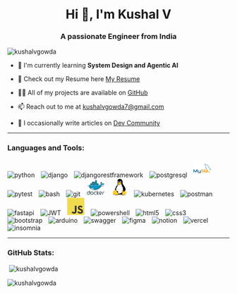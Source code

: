 <h1 align="center">Hi 👋, I'm Kushal V</h1>
<h3 align="center">A passionate Engineer from India</h3>

<p align="left"> <img src="https://komarev.com/ghpvc/?username=kushalvgowda&label=Profile%20views&color=0e75b6&style=flat" alt="kushalvgowda" /> </p>

- 🌱 I'm currently learning **System Design and Agentic AI**

- 📄 Check out my Resume here [My Resume](https://drive.google.com/file/d/19b7kt1DFUDOyPCpHWhADhpy6DyA4BtCQ/view?usp=sharing)

- 👨‍💻 All of my projects are available on [GitHub](https://github.com/Kushalvgowda)

- 📫 Reach out to me at [kushalvgowda7@gmail.com](kushalvgowda7@gmail.com)

- 📝 I occasionally write articles on [Dev Community](https://dev.to/) <br/>

<hr/>

<h3 align="left">Languages and Tools:</h3>
<p align="left">
    <img src="https://cdn.jsdelivr.net/gh/devicons/devicon@latest/icons/python/python-original.svg" alt="python" width="40" height="40" style="padding-right: 10px;" />
    <img src="https://cdn.worldvectorlogo.com/logos/django.svg" alt="django" width="40" height="40" style="padding-right: 10px;" />
    <img src="https://cdn.jsdelivr.net/gh/devicons/devicon@latest/icons/djangorest/djangorest-original.svg" alt="djangorestframework" width="40" height="40" style="padding-right: 10px;" /> 
    <img src="https://cdn.jsdelivr.net/gh/devicons/devicon@latest/icons/postgresql/postgresql-original.svg" alt="postgresql" width="40" height="40" style="padding-right: 10px;" />
    <img src="https://raw.githubusercontent.com/devicons/devicon/master/icons/mysql/mysql-original-wordmark.svg" alt="mysql" width="40" height="40" style="padding-right: 10px;" />
    <img src="https://icon.icepanel.io/Technology/svg/pytest.svg" alt="pytest" width="40" height="40" style="padding-right: 10px;" />
    <img src="https://www.svgrepo.com/show/353478/bash-icon.svg" alt="bash" width="40" height="40" style="padding-right: 10px;" />
    <img src="https://www.vectorlogo.zone/logos/git-scm/git-scm-icon.svg" alt="git" width="40" height="40" style="padding-right: 10px;" />
    <img src="https://raw.githubusercontent.com/devicons/devicon/master/icons/docker/docker-original-wordmark.svg" alt="docker" width="40" height="40" style="padding-right: 10px;" />
    <img src="https://raw.githubusercontent.com/devicons/devicon/master/icons/linux/linux-original.svg" alt="linux" width="40" height="40" style="padding-right: 10px;" />
    <img src="https://www.vectorlogo.zone/logos/kubernetes/kubernetes-icon.svg" alt="kubernetes" width="40" height="40" style="padding-right: 10px;" />
    <img src="https://www.vectorlogo.zone/logos/getpostman/getpostman-icon.svg" alt="postman" width="40" height="40" style="padding-right: 10px;" />
    <img src="https://icon.icepanel.io/Technology/svg/FastAPI.svg" alt="fastapi" width="40" height="40" style="padding-right: 10px;" />
    <img src="https://img.icons8.com/color/48/java-web-token.png" alt="JWT" width="40" height="40" style="padding-right: 10px;" />
    <img src="https://raw.githubusercontent.com/devicons/devicon/master/icons/javascript/javascript-original.svg" alt="javascript" width="40" height="40" style="padding-right: 10px;" />
    <img src="https://cdn.jsdelivr.net/gh/devicons/devicon@latest/icons/powershell/powershell-original.svg" alt="powershell" width="40" height="40" style="padding-right: 10px;" />
    <img src="https://cdn.jsdelivr.net/gh/devicons/devicon@latest/icons/html5/html5-plain.svg" alt="html5" width="40" height="40" style="padding-right: 10px;" />
    <img src="https://cdn.jsdelivr.net/gh/devicons/devicon@latest/icons/css3/css3-plain.svg" alt="css3" width="40" height="40" style="padding-right: 10px;" />
    <img src="https://www.svgrepo.com/show/303293/bootstrap-4-logo.svg" alt="bootstrap" width="40" height="40" style="padding-right: 10px;" />
    <img src="https://cdn.worldvectorlogo.com/logos/arduino-1.svg" alt="arduino" width="40" height="40" style="padding-right: 10px;" />
    <img src="https://www.svgrepo.com/show/354420/swagger.svg" alt="swagger" width="40" height="40" style="padding-right: 10px;" />
    <img src="https://www.vectorlogo.zone/logos/figma/figma-icon.svg" alt="figma" width="40" height="40" style="padding-right: 10px;" />
    <img src="https://www.svgrepo.com/show/452076/notion.svg" alt="notion" width="40" height="40" style="padding-right: 10px;" />
    <img src="https://www.svgrepo.com/show/354512/vercel.svg" alt="vercel" width="40" height="40" style="padding-right: 10px;" />
    <img src="https://www.svgrepo.com/show/353904/insomnia.svg" alt="insomnia" width="40" height="40" style="padding-right: 10px;" /> </p> <hr/>

<h3 align="left">GitHub Stats:</h3>
<p>&nbsp;<img align="center" src="https://github-readme-stats.vercel.app/api?username=kushalvgowda&show_icons=true&locale=en&theme=blue_navy&hide_border=false&include_all_commits=false&count_private=false" alt="kushalvgowda" /></p>

<p><img align="center" src="https://github-readme-streak-stats.herokuapp.com/?user=kushalvgowda&theme=blue_navy&hide_border=false&" alt="kushalvgowda" /></p>

